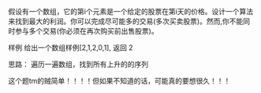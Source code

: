 
假设有一个数组，它的第i个元素是一个给定的股票在第i天的价格。设计一个算法来找到最大的利润。你可以完成尽可能多的交易(多次买卖股票)。然而,你不能同时参与多个交易(你必须在再次购买前出售股票)。

样例 
给出一个数组样例[2,1,2,0,1], 返回 2


思路：
遍历一遍数组，找到所有上升的的序列

这个题tm的贼简单！！！！但如果不知道的话，可能真的要想很久！！！